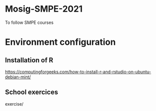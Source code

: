 # Mosig-SMPE-2021
To follow SMPE courses

# Environment configuration

## Installation of R 

https://computingforgeeks.com/how-to-install-r-and-rstudio-on-ubuntu-debian-mint/

## School exercices

exercise/


